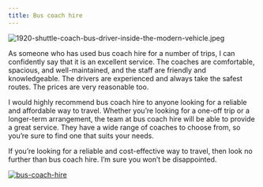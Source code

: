 ```yaml
---
title: Bus coach hire
---
```


![1920-shuttle-coach-bus-driver-inside-the-modern-vehicle.jpeg](/1920-shuttle-coach-bus-driver-inside-the-modern-vehicle.jpeg)

As someone who has used bus coach hire for a number of trips, I can confidently say that it is an excellent service. The coaches are comfortable, spacious, and well-maintained, and the staff are friendly and knowledgeable. The drivers are experienced and always take the safest routes. The prices are very reasonable too.

I would highly recommend bus coach hire to anyone looking for a reliable and affordable way to travel. Whether you’re looking for a one-off trip or a longer-term arrangement, the team at bus coach hire will be able to provide a great service. They have a wide range of coaches to choose from, so you’re sure to find one that suits your needs.

If you’re looking for a reliable and cost-effective way to travel, then look no further than bus coach hire. I’m sure you won’t be disappointed.

[![bus-coach-hire](<https://dabuttonfactory.com/button.png?t=CHECK+SERVICE&f=Noto+Sans-Bold&ts=26&tc=fff&hp=45&vp=20&c=11&bgt=unicolored&bgc=4bd42f>)](<https://www.bark.com/?a_aid=5d2d0e83cdc3>)